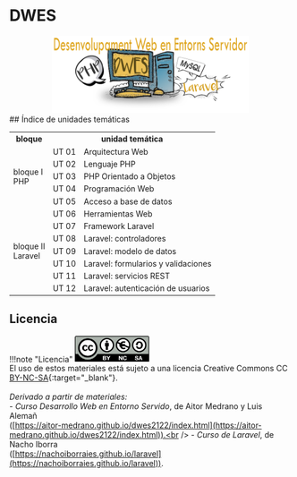 # DWES
<div style="text-align: center;"><img src="img/dwes_wallpaper.png" alt="DWES" style="max-width: 70%;" /></div>
## Índice de unidades temáticas

<table>
<tr>
	<th>bloque</th>
	<th colspan=2>unidad temática</th>
</tr>
<tr>
	<td rowspan=5>bloque I<br />PHP</td>
	<td>UT 01</td>
	<td>Arquitectura Web</td>
</tr>
<tr>
	<td>UT 02</td>
	<td>Lenguaje PHP</td>
</tr>    
<tr>
	<td>UT 03</td>
	<td>PHP Orientado a Objetos</td>
</tr>  
<tr>
	<td>UT 04</td>
	<td>Programación Web</td>
</tr>  
<tr>
	<td>UT 05</td>
	<td>Acceso a base de datos</td>
</tr>     
<tr>
	<td rowspan=7>bloque II<br />Laravel</td>
	<td>UT 06</td>
	<td>Herramientas Web</td>
</tr>
<tr>
	<td>UT 07</td>
	<td>Framework Laravel</td>
</tr>    
<tr>
	<td>UT 08</td>
	<td>Laravel: controladores</td>
</tr>  
<tr>
	<td>UT 09</td>
	<td>Laravel: modelo de datos</td>
</tr>  
<tr>
	<td>UT 10</td>
	<td>Laravel: formularios y validaciones</td>
</tr>   
<tr>
	<td>UT 11</td>
	<td>Laravel: servicios REST</td>
</tr>  
<tr>
	<td>UT 12</td>
	<td>Laravel: autenticación de usuarios</td>
</tr>   
</table>

## Licencia

!!!note "Licencia"
	<img src="./img/cc.png" alt="portada" style="zoom:35%;"  style="float: left;" /> <br />El uso de estos materiales está sujeto a una licencia Creative Commons CC [BY-NC-SA](https://creativecommons.org/licenses/by-nc-sa/4.0/deed.es){:target="_blank"}.<br /><br />
	*Derivado a partir de materiales:*<br />
	- *Curso Desarrollo Web en Entorno Servido*, de Aitor Medrano y Luis Alemañ <br />
	    ([https://aitor-medrano.github.io/dwes2122/index.html](https://aitor-medrano.github.io/dwes2122/index.html)).<br />
	- *Curso de Laravel*, de Nacho Iborra <br />
	    ([https://nachoiborraies.github.io/laravel](https://nachoiborraies.github.io/laravel)).

